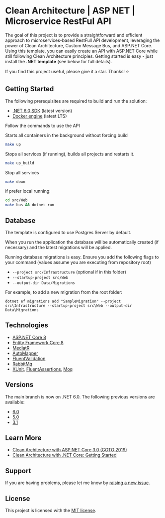 # Clean Architecture | ASP NET | Microservice RestFul API

The goal of this project is to provide a straightforward and efficient approach to microservices-based RestFull API development, leveraging the power of Clean Architecture, Custom Message Bus, and ASP.NET Core. Using this template, you can easily create an API with ASP.NET Core while still following Clean Architecture principles. Getting started is easy - just install the **.NET template** (see below for full details).

If you find this project useful, please give it a star. Thanks! ⭐

## Getting Started

The following prerequisites are required to build and run the solution:

- [.NET 6.0 SDK](https://dotnet.microsoft.com/download/dotnet/6.0) (latest version)
- [Docker engine](https://docs.docker.com/?_gl=1*rfa4kg*_ga*ODk5MTI2MjY2LjE3MTI5MzMzOTc.*_ga_XJWPQMJYHQ*MTcxNDEzNjQ5OS42LjEuMTcxNDEzNjUwMS41OC4wLjA.) (latest LTS)

Follow the commands to use the API

Starts all containers in the background without forcing build
```bash
make up
```

Stops all services (if running), builds all projects and restarts it.
```bash
make up_build
```

Stop all services
```bash
make down
```

if prefer local running:
```bash
cd src/Web
make bus && dotnet run
```

## Database

The template is configured to use Postgres Server by default.

When you run the application the database will be automatically created (if necessary) and the latest migrations will be applied.

Running database migrations is easy. Ensure you add the following flags to your command (values assume you are executing from repository root)

* `--project src/Infrastructure` (optional if in this folder)
* `--startup-project src/Web`
* `--output-dir Data/Migrations`

For example, to add a new migration from the root folder:

 `dotnet ef migrations add "SampleMigration" --project src\Infrastructure --startup-project src\Web --output-dir Data\Migrations`


## Technologies

* [ASP.NET Core 8](https://docs.microsoft.com/en-us/aspnet/core/introduction-to-aspnet-core)
* [Entity Framework Core 8](https://docs.microsoft.com/en-us/ef/core/)
* [MediatR](https://github.com/jbogard/MediatR)
* [AutoMapper](https://automapper.org/)
* [FluentValidation](https://fluentvalidation.net/)
* [RabbitMq](https://www.rabbitmq.com)
* [XUnit](https://xunit.net), [FluentAssertions](https://fluentassertions.com/), [Moq](https://github.com/moq)

## Versions
The main branch is now on .NET 6.0. The following previous versions are available:

* [6.0](https://github.com/lismaroliveira1/RabbitMq_ASPNET/tree/net6.0)
* [5.0](https://github.com/lismaroliveira1/RabbitMq_ASPNET/tree/net5.0)
* [3.1](https://github.com/lismaroliveira1/RabbitMq_ASPNET/tree/netcore3.1)

## Learn More

* [Clean Architecture with ASP.NET Core 3.0 (GOTO 2019)](https://youtu.be/dK4Yb6-LxAk)
* [Clean Architecture with .NET Core: Getting Started](https://jasontaylor.dev/clean-architecture-getting-started/)

## Support

If you are having problems, please let me know by [raising a new issue](https://github.com/lismaroliveira1/RabbitMq_ASPNET/issues/new/choose).

## License

This project is licensed with the [MIT license](LICENSE).
